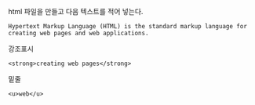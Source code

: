 ﻿html 파일을 만들고 다음 텍스트를 적어 넣는다.
~~~
Hypertext Markup Language (HTML) is the standard markup language for creating web pages and web applications.
~~~

강조표시 
~~~
<strong>creating web pages</strong>
~~~

밑줄
~~~
<u>web</u>
~~~